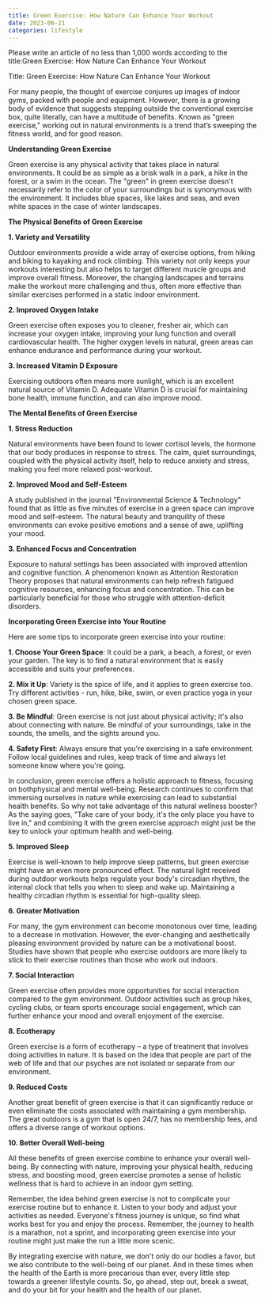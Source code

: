 ```yaml
---
title: Green Exercise: How Nature Can Enhance Your Workout
date: 2023-06-21
categories: lifestyle
---
```


Please write an article of no less than 1,000 words according to the title:Green Exercise: How Nature Can Enhance Your Workout

Title: Green Exercise: How Nature Can Enhance Your Workout

For many people, the thought of exercise conjures up images of indoor gyms, packed with people and equipment. However, there is a growing body of evidence that suggests stepping outside the conventional exercise box, quite literally, can have a multitude of benefits. Known as "green exercise," working out in natural environments is a trend that’s sweeping the fitness world, and for good reason.

**Understanding Green Exercise**

Green exercise is any physical activity that takes place in natural environments. It could be as simple as a brisk walk in a park, a hike in the forest, or a swim in the ocean. The "green" in green exercise doesn't necessarily refer to the color of your surroundings but is synonymous with the environment. It includes blue spaces, like lakes and seas, and even white spaces in the case of winter landscapes.

**The Physical Benefits of Green Exercise**

**1. Variety and Versatility**

Outdoor environments provide a wide array of exercise options, from hiking and biking to kayaking and rock climbing. This variety not only keeps your workouts interesting but also helps to target different muscle groups and improve overall fitness. Moreover, the changing landscapes and terrains make the workout more challenging and thus, often more effective than similar exercises performed in a static indoor environment.

**2. Improved Oxygen Intake**

Green exercise often exposes you to cleaner, fresher air, which can increase your oxygen intake, improving your lung function and overall cardiovascular health. The higher oxygen levels in natural, green areas can enhance endurance and performance during your workout.

**3. Increased Vitamin D Exposure**

Exercising outdoors often means more sunlight, which is an excellent natural source of Vitamin D. Adequate Vitamin D is crucial for maintaining bone health, immune function, and can also improve mood.

**The Mental Benefits of Green Exercise**

**1. Stress Reduction**

Natural environments have been found to lower cortisol levels, the hormone that our body produces in response to stress. The calm, quiet surroundings, coupled with the physical activity itself, help to reduce anxiety and stress, making you feel more relaxed post-workout.

**2. Improved Mood and Self-Esteem**

A study published in the journal "Environmental Science & Technology" found that as little as five minutes of exercise in a green space can improve mood and self-esteem. The natural beauty and tranquility of these environments can evoke positive emotions and a sense of awe, uplifting your mood.

**3. Enhanced Focus and Concentration**

Exposure to natural settings has been associated with improved attention and cognitive function. A phenomenon known as Attention Restoration Theory proposes that natural environments can help refresh fatigued cognitive resources, enhancing focus and concentration. This can be particularly beneficial for those who struggle with attention-deficit disorders.

**Incorporating Green Exercise into Your Routine**

Here are some tips to incorporate green exercise into your routine:

**1. Choose Your Green Space**: It could be a park, a beach, a forest, or even your garden. The key is to find a natural environment that is easily accessible and suits your preferences.

**2. Mix it Up**: Variety is the spice of life, and it applies to green exercise too. Try different activities - run, hike, bike, swim, or even practice yoga in your chosen green space.

**3. Be Mindful**: Green exercise is not just about physical activity; it's also about connecting with nature. Be mindful of your surroundings, take in the sounds, the smells, and the sights around you.

**4. Safety First**: Always ensure that you're exercising in a safe environment. Follow local guidelines and rules, keep track of time and always let someone know where you're going.

In conclusion, green exercise offers a holistic approach to fitness, focusing on bothphysical and mental well-being. Research continues to confirm that immersing ourselves in nature while exercising can lead to substantial health benefits. So why not take advantage of this natural wellness booster? As the saying goes, "Take care of your body, it's the only place you have to live in," and combining it with the green exercise approach might just be the key to unlock your optimum health and well-being.

**5. Improved Sleep**

Exercise is well-known to help improve sleep patterns, but green exercise might have an even more pronounced effect. The natural light received during outdoor workouts helps regulate your body's circadian rhythm, the internal clock that tells you when to sleep and wake up. Maintaining a healthy circadian rhythm is essential for high-quality sleep.

**6. Greater Motivation**

For many, the gym environment can become monotonous over time, leading to a decrease in motivation. However, the ever-changing and aesthetically pleasing environment provided by nature can be a motivational boost. Studies have shown that people who exercise outdoors are more likely to stick to their exercise routines than those who work out indoors.

**7. Social Interaction**

Green exercise often provides more opportunities for social interaction compared to the gym environment. Outdoor activities such as group hikes, cycling clubs, or team sports encourage social engagement, which can further enhance your mood and overall enjoyment of the exercise.

**8. Ecotherapy**

Green exercise is a form of ecotherapy – a type of treatment that involves doing activities in nature. It is based on the idea that people are part of the web of life and that our psyches are not isolated or separate from our environment.

**9. Reduced Costs**

Another great benefit of green exercise is that it can significantly reduce or even eliminate the costs associated with maintaining a gym membership. The great outdoors is a gym that is open 24/7, has no membership fees, and offers a diverse range of workout options.

**10. Better Overall Well-being**

All these benefits of green exercise combine to enhance your overall well-being. By connecting with nature, improving your physical health, reducing stress, and boosting mood, green exercise promotes a sense of holistic wellness that is hard to achieve in an indoor gym setting.

Remember, the idea behind green exercise is not to complicate your exercise routine but to enhance it. Listen to your body and adjust your activities as needed. Everyone's fitness journey is unique, so find what works best for you and enjoy the process. Remember, the journey to health is a marathon, not a sprint, and incorporating green exercise into your routine might just make the run a little more scenic.

By integrating exercise with nature, we don't only do our bodies a favor, but we also contribute to the well-being of our planet. And in these times when the health of the Earth is more precarious than ever, every little step towards a greener lifestyle counts. So, go ahead, step out, break a sweat, and do your bit for your health and the health of our planet.